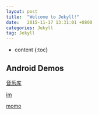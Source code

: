 ```yaml
---
layout: post
title:  "Welcome to Jekyll!"
date:   2015-11-17 13:31:01 +0800
categories: Jekyll
tag: Jekyll
---
```


* content
{:toc}



Android Demos
------------------------

<a href="{{ '/src/remusic.apk' | prepend: site.baseurl }}">音乐库</a>


<a href="{{ '/src/im.apk' | prepend: site.baseurl }}">im</a>


<a href="{{ '/src/momo.apk' | prepend: site.baseurl }}">momo</a>




